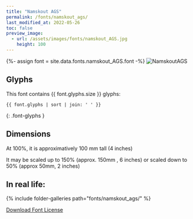 ```yaml
---
title: "Namskout AGS"
permalink: /fonts/namskout_ags/
last_modified_at: 2022-05-26
toc: false
preview_image:
  - url: /assets/images/fonts/namskout_AGS.jpg
    height: 100
---
```

{%- assign font = site.data.fonts.namskout_AGS.font -%}
![NamskoutAGS](/assets/images/fonts/namskout_AGS.jpg)

## Glyphs

This font contains  {{ font.glyphs.size }} glyphs:

```
{{ font.glyphs | sort | join: ' ' }}
```
{: .font-glyphs }

## Dimensions

At 100%, it is approximatively  100 mm tall (4 inches)
 
It may be scaled up to 150% (approx. 150mm , 6 inches) or scaled down to 50% (approx 50mm, 2 inches)

## In real life:

{% include folder-galleries path="fonts/namskout_ags/" %}

[Download Font License](https://github.com/inkstitch/inkstitch/tree/main/fonts/namskout_AGS/LICENSE)
